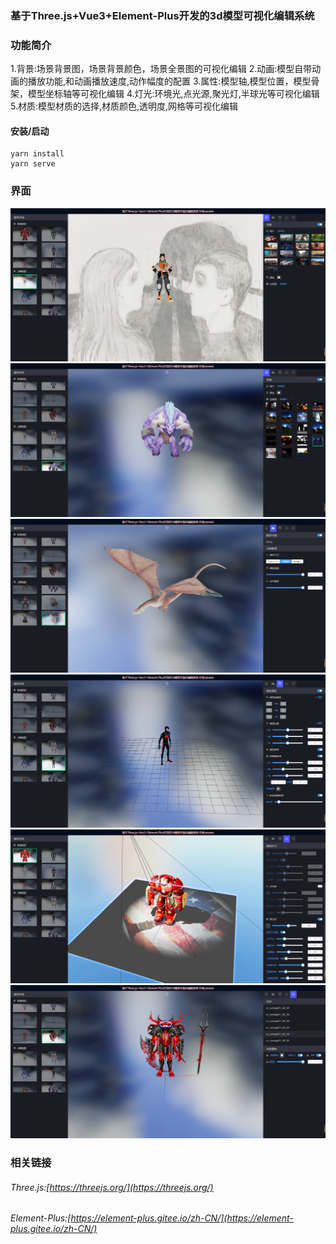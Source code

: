 

###  基于Three.js+Vue3+Element-Plus开发的3d模型可视化编辑系统
###	功能简介
1.背景:场景背景图，场景背景颜色，场景全景图的可视化编辑
2.动画:模型自带动画的播放功能,和动画播放速度,动作幅度的配置
3.属性:模型轴,模型位置，模型骨架，模型坐标轴等可视化编辑
4.灯光:环境光,点光源,聚光灯,半球光等可视化编辑
5.材质:模型材质的选择,材质颜色,透明度,网格等可视化编辑

#### 安装/启动
```
yarn install
yarn serve
```
### 界面
![输入图片说明](public/image/1.png)
![输入图片说明](public/image/2.png)
![输入图片说明](public/image/3.png)
![输入图片说明](public/image/4.png)
![输入图片说明](public/image/5.png)
![输入图片说明](public/image/6.png)

### 相关链接

###### Three.js:[https://threejs.org/](https://threejs.org/)
###### Element-Plus:[https://element-plus.gitee.io/zh-CN/](https://element-plus.gitee.io/zh-CN/)

